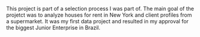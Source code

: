 This project is part of a selection process I was part of. The main goal of the projetct was to analyze houses for rent in New York and client profiles from a supermarket. It was my first data project and resulted in my approval for the biggest Junior Enterprise in Brazil.
